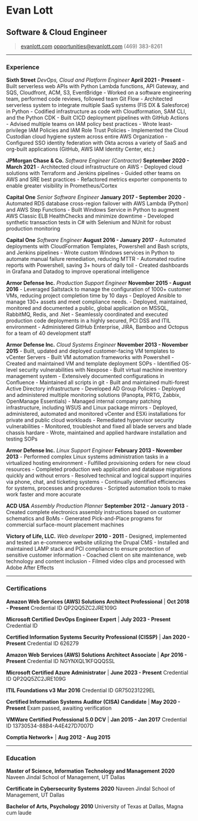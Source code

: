 # Evan Lott
## Software & Cloud Engineer 
> [evanlott.com](http://evanlott.com)
> [opportunities@evanlott.com](mailto:opportunities@evanlott.com)
> (469) 383-8261

------

### Experience
**Sixth Street** *DevOps, Cloud and Platform Engineer* __April 2021 - Present__
 \- Built serverless web APIs with Python Lambda functions, API Gateway, and SQS, Cloudfront, ACM, S3, EventBridge
 \- Worked on a software engineering team, performed code reviews, followed team Git Flow
 \- Architected serverless system to integrate multiple SaaS systems (FIS DX & Salesforce) in Python
 \- Codified infrastructure as code with Cloudformation, SAM CLI, and the Python CDK
 \- Built CICD deployment pipelines with GitHub Actions
 \- Advised multiple teams on IAM policy best practices
 \- Wrote least-privilege IAM Policies and IAM Role Trust Policies
 \- Implemented the Cloud Custodian cloud hygiene system across entire AWS Organization
 \- Configured SSO identity federation with Okta across a variety of SaaS and org-built applications (GitHub, AWS IAM Identity Center, etc.)

**JPMorgan Chase & Co.** *Software Engineer (Contractor)* __September 2020 - March 2021__
 \- Architected cloud infrastructure on AWS 
 \- Deployed cloud solutions with Terraform and Jenkins pipelines
 \- Guided other teams on AWS and SRE best practices 
 \- Refactored metrics exporter components to enable greater visibility in Prometheus/Cortex

**Capital One** *Senior Software Engineer* __January 2017 - September 2020__
 \- Automated RDS database cross-region failover with AWS Lambda (Python) and AWS Step Functions
 \- Built Windows Service in Python to augment AWS Classic ELB HealthChecks and minimize downtime
 \- Developed synthetic transaction tests in C# with Selenium and NUnit for robust production monitoring

 **Capital One** *Software Engineer* __August 2016 - January 2017__
 \- Automated deployments with CloudFormation Templates, Powershell and Bash scripts, and Jenkins pipelines
 \- Wrote custom Windows services in Python to automate manual failure remediation, reducing MTTR
 \- Automated routine reports with Powershell, saving 3+ hours of daily toil
 \- Created dashboards in Grafana and Datadog to improve operational intelligence

**Armor Defense Inc.** *Production Support Engineer* __November 2015 - August 2016__
 \- Leveraged Saltstack to manage the configuration of 1000+ customer VMs, reducing project completion time by 10 days
 \- Deployed Ansible to manage 130+ assets and meet compliance needs.
 \- Deployed, maintained, monitored and documented a public, global application on MSSQL, RabbitMQ, Redis, and .Net
 \- Seamlessly coordinated and executed production code deployments in a highly secured, PCI DSS and ITIL environment
 \- Administered GitHub Enterprise, JIRA, Bamboo and Octopus for a team of 40 development staff

**Armor Defense Inc.** *Cloud Systems Engineer* __November 2013 - November 2015__
  \- Built, updated and deployed customer-facing VM templates to vCenter Servers
  \- Built VM automation frameworks with Powershell
  \- Created and maintained VM and template deployment SOPs
  \- Identified OS-level security vulnerabilities with Nexpose
  \- Built virtual machine inventory management system
  \- Extensively documented configurations in Confluence
  \- Maintained all scripts in git 
  \- Built and maintained multi-forest Active Directory infrastructure
  \- Developed AD Group Policies
  \- Deployed and administered multiple monitoring solutions (Panopta, PRTG, Zabbix, OpenManage Essentials)
  \- Managed internal company patching infrastructure, including WSUS and Linux package mirrors
  \- Deployed, administered, automated and monitored vCenter and ESXi installations for private and public cloud workloads
  \- Remediated hypervisor security vulnerabilities 
  \- Monitored, troubleshot and fixed all blade servers and blade chassis hardare
  \- Wrote, maintained and applied hardware installation and testing SOPs

**Armor Defense Inc.** *Linux Support Engineer* __February 2013 - November 2013__
 \- Performed complex Linux systems administration tasks in a virtualized hosting environment
 \- Fulfilled provisioning orders for new cloud resources
 \- Completed production web application and database migrations quickly and without errors
 \- Resolved technical and logical support inquiries via phone, chat, and ticketing systems
 \- Continually identified efficiencies for systems, processes and procedures
 \- Scripted automation tools to make work faster and more accurate


**ACD USA** *Assembly Production Planner* __September 2012 - January 2013__
 \- Created complete electronics assembly instructions based on customer schematics and BoMs
 \- Generated Pick-and-Place programs for commercial surface-mount placement machines

**Victory of Life, LLC.** *Web developer* __2010 - 2011__
 \- Designed, implemented and tested an e-commerce website utilizing the Drupal CMS
 \- Installed and maintained LAMP stack and PCI compliance to ensure protection of sensitive customer information
 \- Coached client on site maintenance, web technology and content inclusion
 \- Filmed video clips and processed with Adobe After Effects 

------

### Certifications

**Amazon Web Services (AWS) Solutions Architect Professional** | __Oct 2018 - Present__
    Credential ID QP2QQ5ZC2JRE109G

**Microsoft Certified DevOps Engineer Expert** | __July 2023 - Present__
    Credential ID 

**Certified Information Systems Security Professional (CISSP)** | __Jan 2020 - Present__
    Credential ID 626279

**Amazon Web Services (AWS) Solutions Architect Associate** | __Apr 2016 - Present__
    Credential ID NGYNXQL1KFQQQSSL

**Microsoft Certified Azure Administrator** | __June 2023 - Present__
    Credential ID QP2QQ5ZC2JRE109G

**ITIL Foundations v3** __Mar 2016__
    Credential ID GR750231229EL

**Certified Information Systems Auditor (CISA) Candidate** | __May 2020 - Present__
    Exam passed, awaiting verification

**VMWare Certified Professional 5.0 DCV** | __Jan 2015 - Jan 2017__
    Credential ID 13730534-88B4-A4E427D7007D

**Comptia Network+** | __Aug 2012 - Aug 2015__

------

### Education

**Master of Science, Information Technology and Management** __2020__
    Naveen Jindal School of Management, UT Dallas

**Certificate in Cybersecurity Systems** __2020__
    Naveen Jindal School of Management, UT Dallas

**Bachelor of Arts, Psychology** __2010__
    University of Texas at Dallas, Magna cum laude